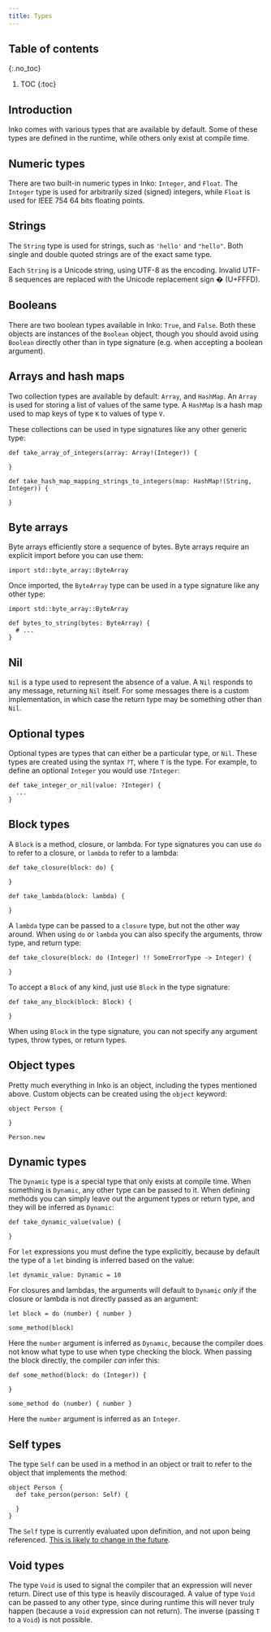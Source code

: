 ```yaml
---
title: Types
---
```


## Table of contents
{:.no_toc}

1. TOC
{:toc}

## Introduction

Inko comes with various types that are available by default. Some of these types
are defined in the runtime, while others only exist at compile time.

## Numeric types

There are two built-in numeric types in Inko: `Integer`, and `Float`. The
`Integer` type is used for arbitrarily sized (signed) integers, while `Float` is
used for IEEE 754 64 bits floating points.

## Strings

The `String` type is used for strings, such as `'hello'` and `"hello"`. Both
single and double quoted strings are of the exact same type.

Each `String` is a Unicode string, using UTF-8 as the encoding. Invalid UTF-8
sequences are replaced with the Unicode replacement sign � (U+FFFD).

## Booleans

There are two boolean types available in Inko: `True`, and `False`. Both these
objects are instances of the `Boolean` object, though you should avoid using
`Boolean` directly other than in type signature (e.g. when accepting a boolean
argument).

## Arrays and hash maps

Two collection types are available by default: `Array`, and `HashMap`. An
`Array` is used for storing a list of values of the same type. A `HashMap` is a
hash map used to map keys of type `K` to values of type `V`.

These collections can be used in type signatures like any other generic type:

```inko
def take_array_of_integers(array: Array!(Integer)) {

}

def take_hash_map_mapping_strings_to_integers(map: HashMap!(String, Integer)) {

}
```

## Byte arrays

Byte arrays efficiently store a sequence of bytes. Byte arrays require an
explicit import before you can use them:

```inko
import std::byte_array::ByteArray
```

Once imported, the `ByteArray` type can be used in a type signature like any
other type:

```inko
import std::byte_array::ByteArray

def bytes_to_string(bytes: ByteArray) {
  # ...
}
```

## Nil

`Nil` is a type used to represent the absence of a value. A `Nil` responds to
any message, returning `Nil` itself. For some messages there is a custom
implementation, in which case the return type may be something other than `Nil`.

## Optional types

Optional types are types that can either be a particular type, or `Nil`. These
types are created using the syntax `?T`, where `T` is the type. For example, to
define an optional `Integer` you would use `?Integer`:

```inko
def take_integer_or_nil(value: ?Integer) {
  ...
}
```

## Block types

A `Block` is a method, closure, or lambda. For type signatures you can use `do`
to refer to a closure, or `lambda` to refer to a lambda:

```inko
def take_closure(block: do) {

}

def take_lambda(block: lambda) {

}
```

A `lambda` type can be passed to a `closure` type, but not the other way around.
When using `do` or `lambda` you can also specify the arguments, throw type, and
return type:

```inko
def take_closure(block: do (Integer) !! SomeErrorType -> Integer) {

}
```

To accept a `Block` of any kind, just use `Block` in the type signature:

```inko
def take_any_block(block: Block) {

}
```

When using `Block` in the type signature, you can not specify any argument
types, throw types, or return types.

## Object types

Pretty much everything in Inko is an object, including the types mentioned
above. Custom objects can be created using the `object` keyword:

```inko
object Person {

}

Person.new
```

## Dynamic types

The `Dynamic` type is a special type that only exists at compile time. When
something is `Dynamic`, any other type can be passed to it. When defining
methods you can simply leave out the argument types or return type, and they
will be inferred as `Dynamic`:

```inko
def take_dynamic_value(value) {

}
```

For `let` expressions you must define the type explicitly, because by default
the type of a `let` binding is inferred based on the value:

```inko
let dynamic_value: Dynamic = 10
```

For closures and lambdas, the arguments will default to `Dynamic` _only_ if the
closure or lambda is not directly passed as an argument:

```inko
let block = do (number) { number }

some_method(block)
```

Here the `number` argument is inferred as `Dynamic`, because the compiler does
not know what type to use when type checking the block. When passing the block
directly, the compiler _can_ infer this:

```inko
def some_method(block: do (Integer)) {

}

some_method do (number) { number }
```

Here the `number` argument is inferred as an `Integer`.

## Self types

The type `Self` can be used in a method in an object or trait to refer to the
object that implements the method:

```inko
object Person {
  def take_person(person: Self) {

  }
}
```

The `Self` type is currently evaluated upon definition, and not upon being
referenced. [This is likely to change in the future](https://gitlab.com/inko-lang/inko/issues/107).

## Void types

The type `Void` is used to signal the compiler that an expression will never
return. Direct use of this type is heavily discouraged. A value of type `Void`
can be passed to any other type, since during runtime this will never truly
happen (because a `Void` expression can not return). The inverse (passing `T` to
a `Void`) is not possible.
